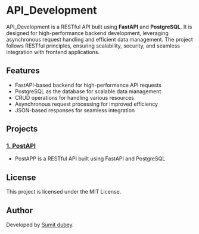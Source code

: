 # API_Development

API_Development is a RESTful API built using **FastAPI** and **PostgreSQL**. It is designed for high-performance backend development, leveraging asynchronous request handling and efficient data management. The project follows RESTful principles, ensuring scalability, security, and seamless integration with frontend applications.

## Features
- FastAPI-based backend for high-performance API requests
- PostgreSQL as the database for scalable data management
- CRUD operations for handling various resources
- Asynchronous request processing for improved efficiency
- JSON-based responses for seamless integration

## Projects

### [1. PostAPI](https://github.com/Sumit0ubey/PostAPP/tree/08a233f62b2d4267655d777e7f3be9d16e9b0269)
  - PostAPP is a RESTful API built using FastAPI and PostgreSQL

## License
This project is licensed under the MIT License.

## Author
Developed by [Sumit dubey](https://github.com/Sumit0ubey).

